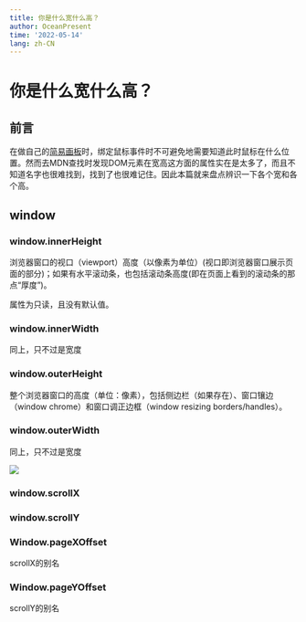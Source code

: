 ```yaml
---
title: 你是什么宽什么高？
author: OceanPresent
time: '2022-05-14'
lang: zh-CN
---
```


# 你是什么宽什么高？

## 前言

在做自己的[简易画板]()时，绑定鼠标事件时不可避免地需要知道此时鼠标在什么位置。然而去MDN查找时发现DOM元素在宽高这方面的属性实在是太多了，而且不知道名字也很难找到，找到了也很难记住。因此本篇就来盘点辨识一下各个宽和各个高。

## window
### window.innerHeight

浏览器窗口的视口（viewport）高度（以像素为单位）(视口即浏览器窗口展示页面的部分)；如果有水平滚动条，也包括滚动条高度(即在页面上看到的滚动条的那点“厚度”)。

属性为只读，且没有默认值。

### window.innerWidth

同上，只不过是宽度

### window.outerHeight

整个浏览器窗口的高度（单位：像素），包括侧边栏（如果存在）、窗口镶边（window chrome）和窗口调正边框（window resizing borders/handles）。

### window.outerWidth

同上，只不过是宽度

![](https://developer.mozilla.org/@api/deki/files/213/=FirefoxInnerVsOuterHeight2.png)

### window.scrollX


### window.scrollY 

### Window.pageXOffset
scrollX的别名

### Window.pageYOffset
scrollY的别名